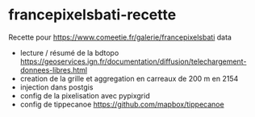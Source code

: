 # francepixelsbati-recette

Recette pour https://www.comeetie.fr/galerie/francepixelsbati data

- lecture / résumé de la bdtopo https://geoservices.ign.fr/documentation/diffusion/telechargement-donnees-libres.html
- creation de la grille et aggregation en carreaux de 200 m en 2154
- injection dans postgis
- config de la pixelisation avec pypixgrid
- config de tippecanoe https://github.com/mapbox/tippecanoe
